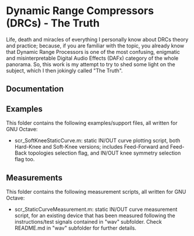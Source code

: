 # Dynamic Range Compressors (DRCs) - The Truth

Life, death and miracles of everything I personally know about DRCs theory and practice; because, if you are familiar with the topic, you already know that Dynamic Range Processors is one of the most confusing, enigmatic and misinterpretable Digital Audio Effects (DAFx) category of the whole panorama. 
So, this work is my attempt to try to shed some light on the subject, which I then jokingly called "The Truth".

## Documentation

## Examples
This folder contains the following examples/support files, all written for GNU Octave:
- scr_SoftKneeStaticCurve.m: static IN/OUT curve plotting script, both Hard-Knee and Soft-Knee versions; includes Feed-Forward and Feed-Back topologies selection flag, and IN/OUT knee symmetry selection flag too.

## Measurements
This folder contains the following measurement scripts, all written for GNU Octave:
- scr_StaticCurveMeasurement.m: static IN/OUT curve measurement script, for an existing device that has been measured following the instructions/test signals contained in "wav" subfolder. Check README.md in "wav" subfolder for further details.
